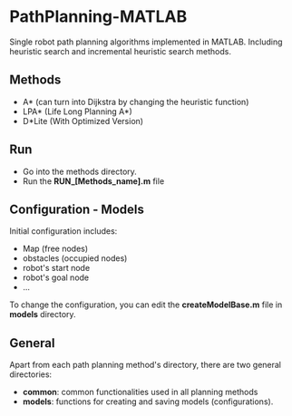 # PathPlanning-MATLAB
Single robot path planning algorithms implemented in MATLAB.
Including heuristic search and incremental heuristic search methods. 

## Methods
- A* (can turn into Dijkstra by changing the heuristic function)
- LPA* (Life Long Planning A*)
- D*Lite (With Optimized Version)

## Run
- Go into the methods directory.
- Run the **RUN_[Methods_name].m** file

## Configuration - Models
Initial configuration includes:
- Map (free nodes)
- obstacles (occupied nodes)
- robot's start node
- robot's goal node
- ...

To change the configuration, you can edit the **createModelBase.m** file in **models** directory.

## General
Apart from each path planning method's directory, there are two general directories:
- **common**: common functionalities used in all planning methods
- **models**: functions for creating and saving models (configurations). 
